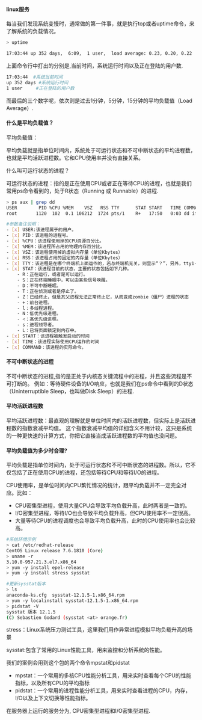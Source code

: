 #### linux服务

每当我们发现系统变慢时，通常做的第一件事，就是执行top或者uptime命令，来了解系统的负载情况。

```bash
> uptime

17:03:44 up 352 days,  6:09,  1 user,  load average: 0.23, 0.20, 0.22
```
上面命令行中打出的分别是,当前时间，系统运行时间以及正在登陆的用户数.

```bash
17:03:44  #系统当前时间
up 352 days #系统运行时间
1 user     #正在登陆的用户数
```

而最后的三个数字呢，依次则是过去1分钟，5分钟，15分钟的平均负载值（Load Average）.

#### 什么是平均负载值？

平均负载值：

平均负载就是指单位时间内，系统处于可运行状态和不可中断状态的平均进程数，也就是平均活跃进程数。它和CPU使用率并没有直接关系。

什么叫可运行状态的进程？

可运行状态的进程：指的是正在使用CPU或者正在等待CPU的进程，也就是我们常用ps命令看到的，处于R状态（Running 或 Runnable）的进程.

```bash
> ps aux | grep dd
USER        PID %CPU %MEM    VSZ   RSS TTY      STAT START   TIME COMMAND
root       1120  102  0.1 106212  1724 pts/1    R+   17:50   0:03 dd if=/dev/zero of=/tmp/test bs=1M count=1000

#参数备注说明：
- [x] USER:该进程属于的用户。
- [x] PID：该进程的进程号。
- [x] %CPU：该进程使用掉的CPU资源百分比。
- [x] %MEM：该进程所占用的物理内存百分比。
- [x] VSZ：该进程使用掉的虚拟内存量（单位Kbytes）
- [x] RSS：该进程占用的固定的内存量（单位Kbytes）
- [x] TTY：该进程是在哪个终端机上面运作的，若与终端机无关，则显示“？”，另外，tty1-tty6是本机上面的登入者进程，若为pts/0等，则表示为由网络连接进主机的进程。
- [x] STAT：该进程目前的状态，主要的状态包括如下几种。
    - R：正在运行，或者是可以运行。
    - S：正在终端睡眠中，可以由某些信号唤醒。
    - D：不可中断睡眠。
    - T：正在侦测或者是停止了。
    - Z：已经终止，但是其父进程无法正常终止它，从而变成zombie（僵尸）进程的状态
    - +：前台进程。
    - l：多线程进程。
    - N：低优先级进程。
    - <：高优先级进程。
    - s：进程领导者。
    - L：已将页面锁定到内存中。
- [x] START：该进程被触发启动的时间
- [x] TIME：该进程实际使用CPU运作的时间
- [x] COMMAND：该进程的实际命令。
```

#### 不可中断状态的进程

不可中断状态的进程,指的是正处于内核态关键流程中的进程，并且这些流程是不可打断的。
例如：等待硬件设备的I/O响应，也就是我们在ps命令中看到的D状态（Uninterruptible Sleep，也叫做Disk Sleep）的进程.

#### 平均活跃进程数

平均活跃进程数：最直观的理解就是单位时间内的活跃进程数，但实际上是活跃进程数的指数衰减平均值。
这个指数衰减平均值的详细含义不用计较，这只是系统的一种更快速的计算方式，你把它直接当成活跃进程数的平均值也没问题。 


#### 平均负载值为多少时合理?
 
平均负载是指单位时间内，处于可运行状态和不可中断状态的进程数。所以，它不仅包括了正在使用CPU的进程，还包括等待CPU和等待I/O的进程。
 
CPU使用率，是单位时间内CPU繁忙情况的统计，跟平均负载并不一定完全对应。比如：

* CPU密集型进程，使用大量CPU会导致平均负载升高，此时两者是一致的。
* I/O密集型进程，等待I/O也会导致平均负载升高，但CPU使用率不一定很高。
* 大量等待CPU的进程调度也会导致平均负载升高，此时的CPU使用率也会比较高。


```bash
#系统环境示例
> cat /etc/redhat-release 
CentOS Linux release 7.6.1810 (Core)
> uname -r
3.10.0-957.21.3.el7.x86_64
> yum -y install epel-release
> yum -y install stress sysstat

#更新sysstat版本
> ls
anaconda-ks.cfg  sysstat-12.1.5-1.x86_64.rpm
> yum -y localinstall sysstat-12.1.5-1.x86_64.rpm
> pidstat -V
sysstat 版本 12.1.5
(C) Sebastien Godard (sysstat <at> orange.fr)
```


stress：Linux系统压力测试工具，这里我们用作异常进程模拟平均负载升高的场景

sysstat:包含了常用的Linux性能工具，用来监控和分析系统的性能。

我们的案例会用到这个包的两个命令mpstat和pidstat

* mpstat：一个常用的多核CPU性能分析工具，用来实时查看每个CPU的性能指标，以及所有CPU的平均指标
* pidstat：一个常用的进程性能分析工具，用来实时查看进程的CPU，内存，I/O以及上下文切换等性能指标。

在服务器上运行的服务分为, CPU密集型进程和I/O密集型进程.

